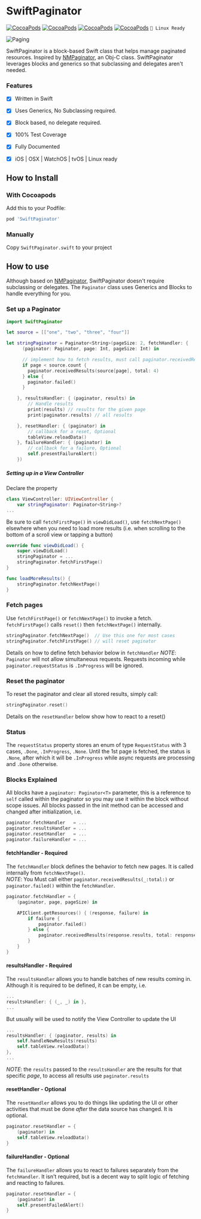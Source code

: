 # SwiftPaginator
[![CocoaPods](https://img.shields.io/cocoapods/v/SwiftPaginator.svg)]()
[![CocoaPods](https://img.shields.io/cocoapods/l/SwiftPaginator.svg)]()
[![CocoaPods](https://img.shields.io/cocoapods/p/SwiftPaginator.svg)]()
[![CocoaPods](https://img.shields.io/cocoapods/metrics/doc-percent/SwiftPaginator.svg)]()
``` 🐧 Linux Ready ```



![Paging](http://i.giphy.com/BWEY1LI6WdaN2.gif)

SwiftPaginator is a block-based Swift class that helps manage paginated resources.
Inspired by [NMPaginator](https://github.com/nmondollot/NMPaginator), an Obj-C class.  SwiftPaginator leverages blocks and generics so that subclassing and delegates aren't needed.

### Features
- [x] Written in Swift
- [x] Uses Generics, No Subclassing required.
- [x] Block based, no delegate required.
- [x] 100% Test Coverage
- [x] Fully Documented
- [x] iOS | OSX | WatchOS | tvOS | Linux ready




## How to Install

### With Cocoapods
Add this to your Podfile:
```ruby
pod 'SwiftPaginator'
```

### Manually
Copy ``SwiftPaginator.swift`` to your project


## How to use
Although based on [NMPaginator](https://github.com/nmondollot/NMPaginator), SwiftPaginator doesn't require subclassing or delegates.  The `Paginator` class uses Generics and Blocks to handle everything for you.

### Set up a Paginator
```swift
import SwiftPaginator

let source = [["one", "two", "three", "four"]]

let stringPaginator = Paginator<String>(pageSize: 2, fetchHandler: {
      (paginator: Paginator, page: Int, pageSize: Int) in

      // implement how to fetch results, must call paginator.receivedResults(_:total:) or paginator.failed()
      if page < source.count {
        paginator.receivedResults(source[page], total: 4)
      } else {
        paginator.failed()
      }

    }, resultsHandler: { (paginator, results) in
        // Handle results
        print(results) // results for the given page
        print(paginator.results) // all results

    }, resetHandler: { (paginator) in
        // callback for a reset, Optional
        tableView.reloadData()
    }, failureHandler: { (paginator) in
        // callback for a failure, Optional
        self.presentFailureAlert()
    })
```

##### Setting up in a View Controller
Declare the property
```swift
class ViewController: UIViewController {
    var stringPaginator: Paginator<String>?
...
```

Be sure to call `fetchFirstPage()` in `viewDidLoad()`, use `fetchNextPage()` elsewhere when you need to load more results (i.e. when scrolling to the bottom of a scroll view or tapping a button)
```swift
override func viewDidLoad() {
    super.viewDidLoad()
    stringPaginator = ...
    stringPaginator.fetchFirstPage()
}

func loadMoreResults() {
    stringPaginator.fetchNextPage()
}
```


### Fetch pages
Use `fetchFirstPage()` or `fetchNextPage()` to invoke a fetch.  `fetchFirstPage()` calls `reset()` then `fetchNextPage()` internally.
```swift
stringPaginator.fetchNextPage()  // Use this one for most cases
stringPaginator.fetchFirstPage() // will reset paginator
```
Details on how to define fetch behavior below in `fetchHandler`
_NOTE_: `Paginator` will not allow simultaneous requests.  Requests incoming while `paginator.requestStatus` is `.InProgress` will be ignored.

### Reset the paginator
To reset the paginator and clear all stored results, simply call:
```swift
stringPaginator.reset()
```
Details on the `resetHandler` below show how to react to a reset()

### Status
The `requestStatus` property stores an enum of type `RequestStatus` with 3 cases, `.Done`, `.InProgress`, `.None`.  Until the 1st page is fetched, the status is `.None`, after which it will be `.InProgress` while async requests are processing and `.Done` otherwise.


### Blocks Explained
All blocks have a `paginator: Paginator<T>` parameter, this is a reference to `self` called within the paginator so you may use it within the block without scope issues.
All blocks passed in the init method can be accessed and changed after initialization, i.e.
```swift
paginator.fetchHandler   = ...
paginator.resultsHandler = ...
paginator.resetHandler   = ...
paginator.failureHandler = ...

```

#### fetchHandler - Required
The `fetchHandler` block defines the behavior to fetch new pages.  It is called internally from `fetchNextPage()`.  
_NOTE_: You Must call either `paginator.receivedResults(_:total:)` or `paginator.failed()` within the `fetchHandler`.
```swift
paginator.fetchHandler = {
    (paginator, page, pageSize) in

    APIClient.getResources() { (response, failure) in
        if failure {
            paginator.failed()
        } else {
            paginator.receivedResults(response.results, total: response.total)
        }    
    }
}
```

#### resultsHandler - Required
The `resultsHandler` allows you to handle batches of new results coming in.  
Although it is required to be defined, it can be empty, i.e.
```swift
...
resultsHandler: { (_, _) in },
...
```
But usually will be used to notify the View Controller to update the UI
```swift
...
resultsHandler: { (paginator, results) in
    self.handleNewResults(results)
    self.tableView.reloadData()
},
...
```

_NOTE_: the `results` passed to the `resultsHandler` are the results for that specific _page_, to access all results use `paginator.results`

#### resetHandler - Optional
The `resetHandler` allows you to do things like updating the UI or other activities that must be done _after_ the data source has changed.  It is optional.
```swift
paginator.resetHandler = {
    (paginator) in
    self.tableView.reloadData()
}
```

#### failureHandler - Optional
The `failureHandler` allows you to react to failures separately from the `fetchHandler`.  It isn't required, but is a decent way to split logic of fetching and reacting to failures.
```swift
paginator.resetHandler = {
    (paginator) in
    self.presentFailedAlert()
}
```
